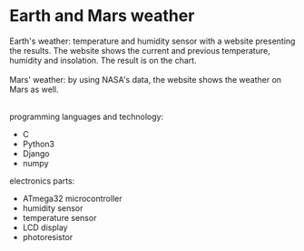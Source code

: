 # Earth and Mars weather
Earth's weather: temperature and humidity sensor with a website presenting the results. 
The website shows the current and previous temperature, humidity and insolation. The result is on the chart.<br><br>
Mars' weather: by using NASA's data, the website shows the weather on Mars as well.<br><br>

programming languages and technology: 
- C
- Python3 
- Django
- numpy <br>

electronics parts: 
- ATmega32 microcontroller
- humidity sensor
- temperature sensor
- LCD display
- photoresistor <br>
